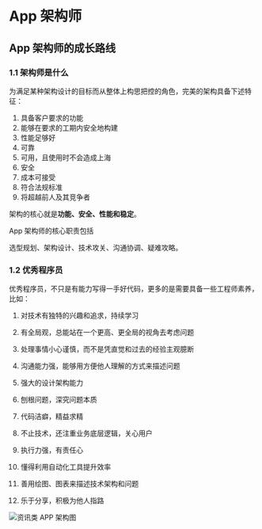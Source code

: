 # App 架构师



## App 架构师的成长路线

### 1.1 架构师是什么

为满足某种架构设计的目标而从整体上构思把控的角色，完美的架构具备下述特征：

1. 具备客户要求的功能
2. 能够在要求的工期内安全地构建
3. 性能足够好
4. 可靠
5. 可用，且使用时不会造成上海
6. 安全
7. 成本可接受
8. 符合法规标准
9. 将超越前人及其竞争者

架构的核心就是**功能、安全、性能和稳定**。

App 架构师的核心职责包括

选型规划、架构设计、技术攻关、沟通协调、疑难攻略。



### 1.2 优秀程序员

优秀程序员，不只是有能力写得一手好代码，更多的是需要具备一些工程师素养，比如：

1. 对技术有独特的兴趣和追求，持续学习

2. 有全局观，总能站在一个更高、更全局的视角去考虑问题

3. 处理事情小心谨慎，而不是凭直觉和过去的经验主观臆断

4. 沟通能力强，能够用方便他人理解的方式来描述问题

5. 强大的设计架构能力

6. 刨根问题，深究问题本质

7. 代码洁癖，精益求精

8. 不止技术，还注重业务底层逻辑，关心用户

9. 执行力强，有责任心

10. 懂得利用自动化工具提升效率

11. 善用绘图、图表来描述技术架构和问题

12. 乐于分享，积极为他人指路



![资讯类 APP 架构图](https://raw.githubusercontent.com/xiaomanwong/static_file/master/images/%E8%B5%84%E8%AE%AF%E7%B1%BB%20APP%20%E6%9E%B6%E6%9E%84%E5%9B%BE.jpg)





























